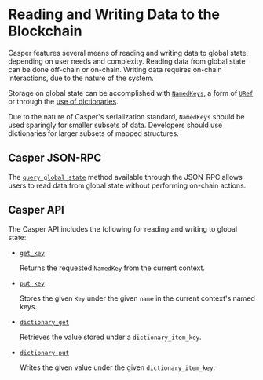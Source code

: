 # Reading and Writing Data to the Blockchain

Casper features several means of reading and writing data to global state, depending on user needs and complexity. Reading data from global state can be done off-chain or on-chain. Writing data requires on-chain interactions, due to the nature of the system.

Storage on global state can be accomplished with [`NamedKeys`](/developers/json-rpc/types_chain/#namedkey), a form of [`URef`](/concepts/design/casper-design.md/#uref-head/) or through the [use of dictionaries](/concepts/dictionaries.md).

Due to the nature of Casper's serialization standard, `NamedKeys` should be used sparingly for smaller subsets of data. Developers should use dictionaries for larger subsets of mapped structures.

## Casper JSON-RPC

The [`query_global_state`](/developers/json-rpc/json-rpc-informational/#query-global-state) method available through the JSON-RPC allows users to read data from global state without performing on-chain actions.

## Casper API

The Casper API includes the following for reading and writing to global state:

* [`get_key`](https://docs.rs/casper-contract/latest/casper_contract/contract_api/runtime/fn.get_key.html)

    Returns the requested `NamedKey` from the current context.

* [`put_key`](https://docs.rs/casper-contract/latest/casper_contract/contract_api/runtime/fn.put_key.html)

    Stores the given `Key` under the given `name` in the current context's named keys.

* [`dictionary_get`](https://docs.rs/casper-contract/latest/casper_contract/contract_api/storage/fn.dictionary_get.html)

    Retrieves the value stored under a `dictionary_item_key`.

* [`dictionary_put`](https://docs.rs/casper-contract/latest/casper_contract/contract_api/storage/fn.dictionary_put.html)

    Writes the given value under the given `dictionary_item_key`.
